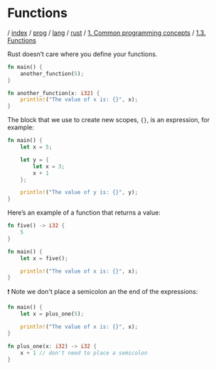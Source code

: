 # Functions

/ [index](/index.md) / [prog](/prog/index.md) / [lang](/prog/lang/index.md) / [rust](/prog/lang/rust/index.md) / [1. Common programming concepts](/prog/lang/rust/1_common_programming_concepts/index.md) / [1.3. Functions](/prog/lang/rust/1_common_programming_concepts/1.3_functions.md)

Rust doesn’t care where you define your functions.

```rust
fn main() {
    another_function(5);
}

fn another_function(x: i32) {
    println!("The value of x is: {}", x);
}
```

The block that we use to create new scopes, `{}`, is an expression, for example:

```rust
fn main() {
    let x = 5;

    let y = {
        let x = 3;
        x + 1
    };

    println!("The value of y is: {}", y);
}
```

Here’s an example of a function that returns a value:

```rust
fn five() -> i32 {
    5
}

fn main() {
    let x = five();

    println!("The value of x is: {}", x);
}
```

❗️ Note we don't place a semicolon an the end of the expressions:

```rust
fn main() {
    let x = plus_one(5);

    println!("The value of x is: {}", x);
}

fn plus_one(x: i32) -> i32 {
    x + 1 // don't need to place a semicolon
}
```
